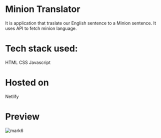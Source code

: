 # Minion Translator
It is application that traslate our English sentence to a Minion sentence.
It uses API to fetch minion language.


# Tech stack used:
 HTML
 CSS
 Javascript

# Hosted on
Netlify

# Preview
 

 
![mark6](https://user-images.githubusercontent.com/110533153/188838594-9e85b498-6df6-4238-8a87-d27f48f6fdef.PNG)
